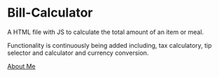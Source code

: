 # Bill-Calculator
A HTML file with JS to calculate the total amount of an item or meal. 

Functionality is continuously being added including, tax calculatory, tip selector and calculator and currency conversion. 

<a href="https://aoitide.github.io/bill-calculator.html" title="Bill Calculator">About Me</a>

